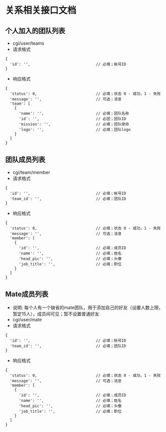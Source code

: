 # 关系相关接口文档

## 个人加入的团队列表
* cgi/user/teams
* 请求格式
```
{
  'id': '',                             // 必填；帐号ID
}
```
* 响应格式
```
{
  'status': 0,                          // 必填；状态 0 - 成功，1 - 失败
  'message': '',                        // 可选；消息
  'team': [
    {
      'name': '',                       // 必填；团队名称
      'id': '',                         // 必团；团队ID
      'mission': '',                    // 必填；团队使命
      'logo': '',                       // 必填；团队logo
    }
  ]
}
```

## 团队成员列表
* cgi/team/member
* 请求格式
```
{
  'id': '',                             // 必填；帐号ID
  'team_id': '',                        // 必填；团队ID
}
```
* 响应格式
```
{
  'status': 0,                          // 必填；状态 0 - 成功，1 - 失败
  'message': '',                        // 可选；消息
  'member': [
    {
      'id': '',                         // 必填；成员ID
      'name': '',                       // 必填；姓名
      'head_pic': '',                   // 必填；头像
      'job_title': '',                  // 必填；职位
    }
  ]
}
```

## Mate成员列表
* 说明: 每个人有一个缺省的mate团队，用于添加自己的好友（设置人数上限，暂定15人），成员间可见；暂不设置普通好友
* cgi/user/mate
* 请求格式
```
{
  'id': '',                             // 必填；帐号ID
  'team_id': '',                        // 必填；团队ID
}
```
* 响应格式
```
{
  'status': 0,                          // 必填；状态 0 - 成功，1 - 失败
  'message': '',                        // 可选；消息
  'member': [
    {
      'id': '',                         // 必填；成员ID
      'name': '',                       // 必填；姓名
      'head_pic': '',                   // 必填；头像
      'job_title': '',                  // 必填；职位
    }
  ]
}
```
